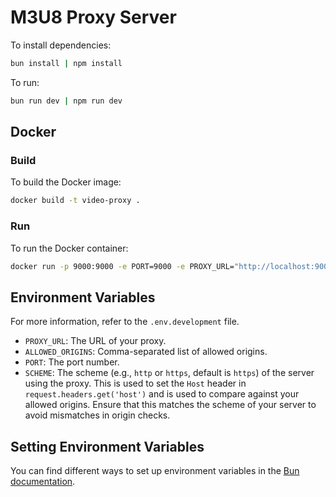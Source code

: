 # M3U8 Proxy Server

To install dependencies:

```bash
bun install | npm install
```

To run:

```bash
bun run dev | npm run dev
```

## Docker

### Build

To build the Docker image:

```bash
docker build -t video-proxy .
```

### Run

To run the Docker container:

```bash
docker run -p 9000:9000 -e PORT=9000 -e PROXY_URL="http://localhost:9000" -e ALLOWED_ORIGINS="http://localhost:9000,http://localhost" video-proxy
```

## Environment Variables

For more information, refer to the `.env.development` file.

-   `PROXY_URL`: The URL of your proxy.
-   `ALLOWED_ORIGINS`: Comma-separated list of allowed origins.
-   `PORT`: The port number.
-   `SCHEME`: The scheme (e.g., `http` or `https`, default is `https`) of the server using the proxy. This is used to set the `Host` header in `request.headers.get('host')` and is used to compare against your allowed origins. Ensure that this matches the scheme of your server to avoid mismatches in origin checks.

## Setting Environment Variables

You can find different ways to set up environment variables in the [Bun documentation](https://bun.sh/docs/runtime/env#setting-environment-variables).
